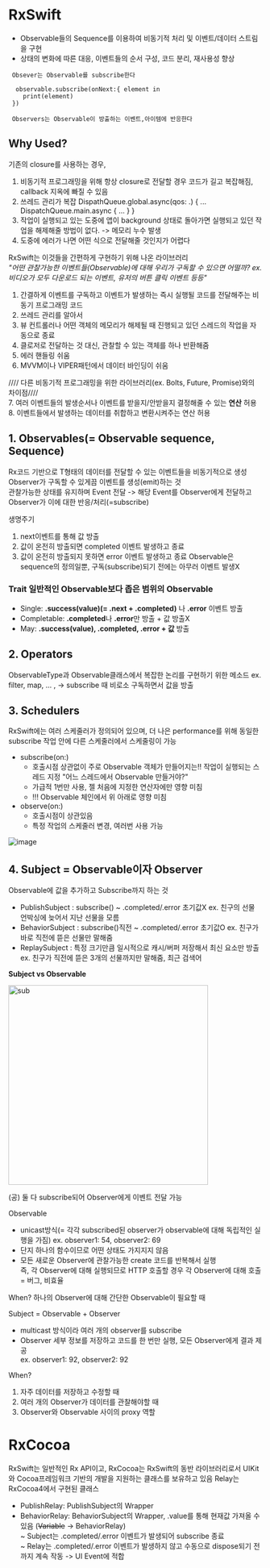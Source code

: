 # RxSwift
- Observable들의 Sequence를 이용하여 비동기적 처리 및 이벤트/데이터 스트림을 구현
- 상태의 변화에 따른 대응, 이벤트들의 순서 구성, 코드 분리, 재사용성 향상
```
 Obsever는 Observable를 subscribe한다
 
  observable.subscribe(onNext:{ element in
    print(element)
 })
 
 Observers는 Observable이 방출하는 이벤트,아이템에 반응한다
 ```

## Why Used? 
기존의 closure를 사용하는 경우, 
1. 비동기적 프로그래밍을 위해 항상 closure로 전달할 경우 코드가 길고 복잡해짐, callback 지옥에 빠질 수 있음
2. 쓰레드 관리가 복잡 DispathQueue.global.async(qos: .) { ... DispatchQueue.main.async { ... } }
3. 작업이 실행되고 있는 도중에 앱이 background 상태로 돌아가면 실행되고 있던 작업을 해제해줄 방법이 없다. -> 메모리 누수 발생
4. 도중에 에러가 나면 어떤 식으로 전달해줄 것인지가 어렵다

RxSwift는 이것들을 간편하게 구현하기 위해 나온 라이브러리  
*"어떤 관찰가능한 이벤트들(Observable)에 대해 우리가 구독할 수 있으면 어떨까? ex. 비디오가 모두 다운로드 되는 이벤트, 유저의 버튼 클릭 이벤트 등등"*

1. 간결하게 이벤트를 구독하고 이벤트가 발생하는 즉시 실행될 코드를 전달해주는 비동기 프로그래밍 코드
2. 쓰레드 관리를 알아서
3. 뷰 컨트롤러나 어떤 객체의 메모리가 해제될 때 진행되고 있던 스레드의 작업을 자동으로 종료
4. 클로저로 전달하는 것 대신, 관찰할 수 있는 객체를 하나 반환해줌
5. 에러 핸들링 쉬움
6. MVVM이나 VIPER패턴에서 데이터 바인딩이 쉬움  

//// 다른 비동기적 프로그래밍을 위한 라이브러리(ex. Bolts, Future, Promise)와의 차이점////   
7. 여러 이벤트들의 발생순서나 이벤트를 받을지/안받을지 결정해줄 수 있는 **연산** 허용  
8. 이벤트들에서 발생하는 데이터를 취합하고 변환시켜주는 연산 허용  


## 1. Observables(= Observable sequence, Sequence)
Rx코드 기반으로 T형태의 데이터를 전달할 수 있는 이벤트들을 비동기적으로 생성  
Observer가 구독할 수 있게끔 이벤트를 생성(emit)하는 것   
관찰가능한 상태를 유지하며 Event 전달 -> 해당 Event를 Observer에게 전달하고 Observer가 이에 대한 반응/처리(=subscribe)  

생명주기
1. next이벤트를 통해 값 방출
2. 값이 온전히 방출되면 completed 이벤트 발생하고 종료
3. 값이 온전히 방출되지 못하면 error 이벤트 발생하고 종료
Observable은 sequence의 정의일뿐, 구독(subscribe)되기 전에는 아무러 이벤트 발생X

### Trait 일반적인 Observable보다 좁은 범위의 Observable
- Single: **.success(value)(= .next + .completed)** 나 **.error** 이벤트 방출
- Completable: **.completed**나 **.error**만 방출 + 값 방출X
- May: **.success(value), .completed, .error + 값** 방출 

## 2. Operators
ObservableType과 Observable클래스에서 복잡한 논리를 구현하기 위한 메소드
ex. filter, map, ... , -> subscribe 때 비로소 구독하면서 값을 방출 

## 3. Schedulers
RxSwift에는 여러 스케줄러가 정의되어 있으며, 더 나은 performance를 위해 동일한 subscribe 작업 안에 다른 스케줄러에서 스케줄링이 가능
- subscribe(on:)
  + 호출시점 상관없이 주로 Observable 객체가 만들어지는!! 작업이 실행되는 스레드 지정    "어느 스레드에서 Observable 만들거야?"
  + 가급적 1번만 사용, 젤 처음에 지정한 연산자에만 영향 미침
  + !!! Observable 체인에서 위 아래로 영향 미침 
- observe(on:)
  + 호출시점이 상관있음 
  + 특정 작업의 스케줄러 변경, 여러번 사용 가능

![image](https://user-images.githubusercontent.com/59492694/102000834-de29bf80-3d2e-11eb-9c39-427aa401629b.png)

## 4. Subject = Observable이자 Observer
Observable에 값을 추가하고 Subscribe까지 하는 것
- PublishSubject : subscribe() ~ .completed/.error 초기값X   ex. 친구의 선물 언박싱에 늦어서 지난 선물을 모름
- BehaviorSubject : subscribe()직전 ~ .completed/.error 초기값O ex. 친구가 바로 직전에 뜯은 선물만 말해줌
- ReplaySubject : 특정 크기만큼 일시적으로 캐시/버퍼 저장해서 최신 요소만 방출 ex. 친구가 직전에 뜯은 3개의 선물까지만 말해줌, 최근 검색어

 
 **Subject vs Observable**  
 
 <img width="396" alt="sub" src="https://user-images.githubusercontent.com/59492694/118579101-602f8000-b7c8-11eb-8403-bbf7de67e036.png">
 
 (공) 둘 다 subscribe되어 Observer에게 이벤트 전달 가능
 
 Observable 
 - unicast방식(= 각각 subscribed된 observer가 observable에 대해 독립적인 실행을 가짐) 
   ex. observer1: 54, observer2: 69 
 - 단지 하나의 함수이므로 어떤 상태도 가지지지 않음  
 - 모든 새로운 Observer에 관찰가능한 create 코드를 반복해서 실행  
   즉, 각 Observer에 대해 실행되므로 HTTP 호출할 경우 각 Observer에 대해 호출 = 버그, 비효율  

 When? 하나의 Observer에 대해 간단한 Observable이 필요할 때 
 
 Subject = Observable + Observer  
 - multicast 방식이라 여러 개의 observer를 subscribe 
 - Observer 세부 정보를 저장하고 코드를 한 번만 실행, 모든 Observer에게 결과 제공  
    ex. observer1: 92, observer2: 92  
 
 When? 
 1. 자주 데이터를 저장하고 수정할 때  
 2. 여러 개의 Observer가 데이터를 관찰해야할 때  
 3. Observer와 Observable 사이의 proxy 역할 


# RxCocoa
RxSwift는 일반적인 Rx API이고, RxCocoa는 RxSwift의 동반 라이브러리로서 UIKit와 Cocoa프레임워크 기반의 개발을 지원하는 클래스를 보유하고 있음
Relay는 RxCocoa4에서 구현된 클래스
- PublishRelay: PublishSubject의 Wrapper
- BehaviorRelay: BehaviorSubject의 Wrapper, .value를 통해 현재값 가져올 수 있음 (~~Variable~~ -> BehaviorRelay)  
~ Subject는 .completed/.error 이벤트가 발생되어 subscribe 종료  
~ Relay는 .completed/.error 이벤트가 발생하지 않고 수동으로 dispose되기 전까지 계속 작동 -> UI Event에 적합
